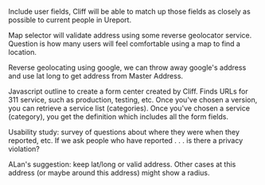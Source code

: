 Include user fields, Cliff will be able to match up those fields as closely as possible to current people in Ureport.

Map selector will validate address using some reverse geolocator service. Question is how many users will feel comfortable using a map to find a location.

Reverse geolocating using google, we can throw away google's address and use lat long to get address from Master Address.

Javascript outline to create a form center created by Cliff. Finds URLs for 311 service, such as production, testing, etc. Once you've chosen a version, you can retrieve a service list (categories). Once you've chosen a service (category), you get the definition which includes all the form fields.

Usability study: survey of questions about where they were when they reported, etc. If we ask people who have reported . . . is there a privacy violation?

ALan's suggestion: keep lat/long or valid address. Other cases at this address (or maybe around this address) might show a radius.
